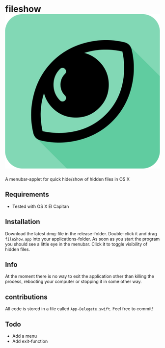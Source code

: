 # fileshow ![alt tag](source/logo.png)
A menubar-applet for quick hide/show of hidden files in OS X

## Requirements
 - Tested with OS X El Capitan

## Installation
  Download the latest dmg-file in the release-folder. Double-click it and drag `fileShow.app` into your applications-folder.
  As soon as you start the program you should see a little eye in the menubar. Click it to toggle visibility of hidden files.
  
## Info
At the moment there is no way to exit the application other than killing the process, rebooting your computer or stopping it in some other way.

## contributions
All code is stored in a file called `App-Delegate.swift`. Feel free to commit!

## Todo
  - Add a menu
  - Add exit-function

